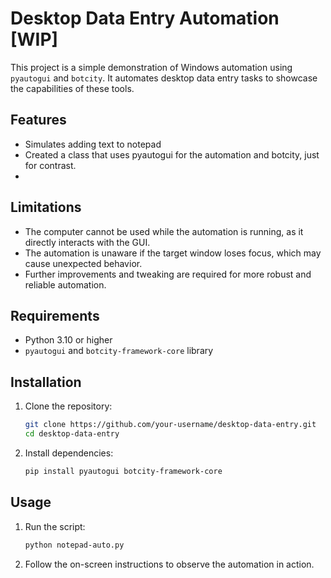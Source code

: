# Desktop Data Entry Automation [WIP]

This project is a simple demonstration of Windows automation using `pyautogui` and `botcity`. It automates desktop data entry tasks to showcase the capabilities of these tools.

## Features

- Simulates adding text to notepad
- Created a class that uses pyautogui for the automation and botcity, just for contrast.
- 

## Limitations

- The computer cannot be used while the automation is running, as it directly interacts with the GUI.
- The automation is unaware if the target window loses focus, which may cause unexpected behavior.
- Further improvements and tweaking are required for more robust and reliable automation.

## Requirements

- Python 3.10 or higher
- `pyautogui` and `botcity-framework-core` library

## Installation

1. Clone the repository:
    ```bash
    git clone https://github.com/your-username/desktop-data-entry.git
    cd desktop-data-entry
    ```

2. Install dependencies:
    ```bash
    pip install pyautogui botcity-framework-core
    ```

## Usage

1. Run the script:
    ```bash
    python notepad-auto.py
    ```

2. Follow the on-screen instructions to observe the automation in action.

